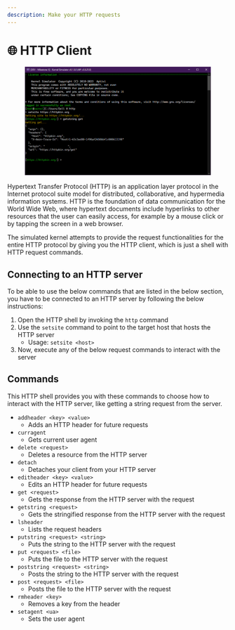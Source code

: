 ```yaml
---
description: Make your HTTP requests
---
```


# 🌐 HTTP Client

<figure><img src="../../../.gitbook/assets/testget.png" alt=""><figcaption></figcaption></figure>

Hypertext Transfer Protocol (HTTP) is an application layer protocol in the Internet protocol suite model for distributed, collaborative, and hypermedia information systems. HTTP is the foundation of data communication for the World Wide Web, where hypertext documents include hyperlinks to other resources that the user can easily access, for example by a mouse click or by tapping the screen in a web browser.

The simulated kernel attempts to provide the request functionalities for the entire HTTP protocol by giving you the HTTP client, which is just a shell with HTTP request commands.

## Connecting to an HTTP server

To be able to use the below commands that are listed in the below section, you have to be connected to an HTTP server by following the below instructions:

1. Open the HTTP shell by invoking the `http` command
2. Use the `setsite` command to point to the target host that hosts the HTTP server
   * Usage: `setsite <host>`
3. Now, execute any of the below request commands to interact with the server

## Commands

This HTTP shell provides you with these commands to choose how to interact with the HTTP server, like getting a string request from the server.

* `addheader <key> <value>`
  * Adds an HTTP header for future requests
* `curragent`
  * Gets current user agent
* `delete <request>`
  * Deletes a resource from the HTTP server
* `detach`
  * Detaches your client from your HTTP server
* `editheader <key> <value>`
  * Edits an HTTP header for future requests
* `get <request>`
  * Gets the response from the HTTP server with the request
* `getstring <request>`
  * Gets the stringified response from the HTTP server with the request
* `lsheader`
  * Lists the request headers
* `putstring <request> <string>`
  * Puts the string to the HTTP server with the request
* `put <request> <file>`
  * Puts the file to the HTTP server with the request
* `poststring <request> <string>`
  * Posts the string to the HTTP server with the request
* `post <request> <file>`
  * Posts the file to the HTTP server with the request
* `rmheader <key>`
  * Removes a key from the header
* `setagent <ua>`
  * Sets the user agent
